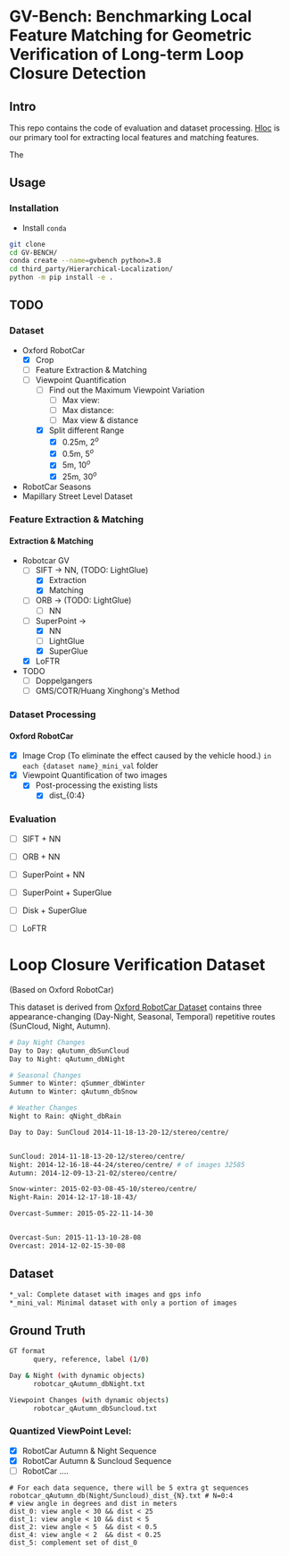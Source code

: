 # GV-Bench: Benchmarking Local Feature Matching for Geometric Verification of Long-term Loop Closure Detection




<!-- # An Evaluation of Local Feature Matching for Geometrical Verification of Loop Closure Detection -->

## Intro
This repo contains the code of evaluation and dataset processing. [Hloc](https://github.com/cvg/Hierarchical-Localization) is our primary tool for extracting local features and matching features.

The 

## Usage

### Installation
- Install `conda`
  
```bash
git clone
cd GV-BENCH/
conda create --name=gvbench python=3.8
cd third_party/Hierarchical-Localization/
python -m pip install -e .
```

## TODO

### Dataset
- Oxford RobotCar
  - [x] Crop
  - [ ] Feature Extraction & Matching
  - [ ] Viewpoint Quantification
    - [ ] Find out the Maximum Viewpoint Variation
      - [ ] Max view:
      - [ ] Max distance:
      - [ ] Max view & distance
    - [x] Split different Range
      - [x] 0.25m, $2^o$
      - [x] 0.5m, $5^o$
      - [x] 5m, $10^o$
      - [x] 25m, $30^o$ 
- RobotCar Seasons
- Mapillary Street Level Dataset

### Feature Extraction & Matching
#### Extraction & Matching
- Robotcar GV
  - [ ] SIFT -> NN, (TODO: LightGlue)
    - [x] Extraction
    - [x] Matching
  - [ ] ORB -> (TODO: LightGlue)
    - [ ] NN
  - [ ] SuperPoint -> 
    - [x] NN 
    - [ ] LightGlue
    - [x] SuperGlue
  - [x] LoFTR
- TODO
  - [ ] Doppelgangers
  - [ ] GMS/COTR/Huang Xinghong's Method

### Dataset Processing
#### Oxford RobotCar
- [x] Image Crop (To eliminate the effect caused by the vehicle hood.) `in each {dataset name}_mini_val` folder
- [x] Viewpoint Quantification of two images
  - [x] Post-processing the existing lists
    - [x] dist_{0:4}
  
<!-- #### Oxford RobotCar Seasons V2 -->

### Evaluation
- [ ] SIFT + NN
- [ ] ORB + NN
- [ ] SuperPoint + NN
- [ ] SuperPoint + SuperGlue
- [ ] Disk + SuperGlue
- [ ] LoFTR


# Loop Closure Verification Dataset 
(Based on Oxford RobotCar)

This dataset is derived from [Oxford RobotCar Dataset](https://robotcar-dataset.robots.ox.ac.uk/datasets/) contains three appearance-changing (Day-Night, Seasonal, Temporal) repetitive routes (SunCloud, Night, Autumn).

```bash
# Day Night Changes
Day to Day: qAutumn_dbSunCloud
Day to Night: qAutumn_dbNight

# Seasonal Changes
Summer to Winter: qSummer_dbWinter
Autumn to Winter: qAutumn_dbSnow

# Weather Changes
Night to Rain: qNight_dbRain
```


```bash
Day to Day: SunCloud 2014-11-18-13-20-12/stereo/centre/


SunCloud: 2014-11-18-13-20-12/stereo/centre/
Night: 2014-12-16-18-44-24/stereo/centre/ # of images 32585
Autumn: 2014-12-09-13-21-02/stereo/centre/

Snow-winter: 2015-02-03-08-45-10/stereo/centre/
Night-Rain: 2014-12-17-18-18-43/

Overcast-Summer: 2015-05-22-11-14-30


Overcast-Sun: 2015-11-13-10-28-08
Overcast: 2014-12-02-15-30-08

```

## Dataset
```bash
*_val: Complete dataset with images and gps info
*_mini_val: Minimal dataset with only a portion of images
```

## Ground Truth
```bash
GT format
      query, reference, label (1/0)

Day & Night (with dynamic objects)
      robotcar_qAutumn_dbNight.txt

Viewpoint Changes (with dynamic objects)
      robotcar_qAutumn_dbSuncloud.txt

```

### Quantized ViewPoint Level:
- [x] RobotCar Autumn & Night Sequence
- [x] RobotCar Autumn & Suncloud Sequence
- [ ] RobotCar ....
```shell
# For each data sequence, there will be 5 extra gt sequences
robotcar_qAutumn_db(Night/Suncloud)_dist_{N}.txt # N=0:4
# view angle in degrees and dist in meters
dist_0: view angle < 30 && dist < 25
dist_1: view angle < 10 && dist < 5
dist_2: view angle < 5  && dist < 0.5
dist_4: view angle < 2  && dist < 0.25
dist_5: complement set of dist_0
```



